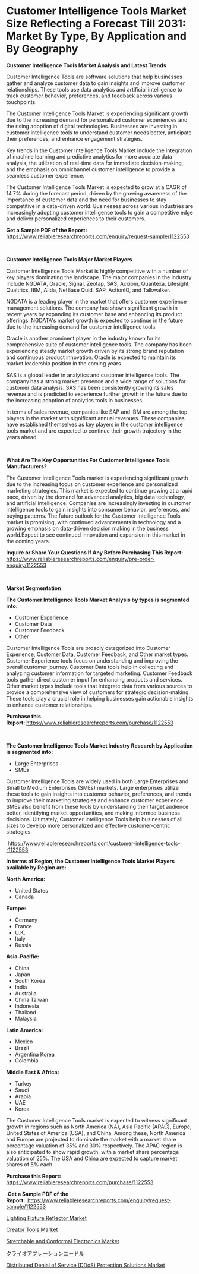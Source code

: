 <p><h1>Customer Intelligence Tools Market Size Reflecting a Forecast Till 2031: Market By Type, By Application and By Geography</h1></p><p><strong>Customer Intelligence Tools Market Analysis and Latest Trends</strong></p>
<p><p>Customer Intelligence Tools are software solutions that help businesses gather and analyze customer data to gain insights and improve customer relationships. These tools use data analytics and artificial intelligence to track customer behavior, preferences, and feedback across various touchpoints.</p><p>The Customer Intelligence Tools Market is experiencing significant growth due to the increasing demand for personalized customer experiences and the rising adoption of digital technologies. Businesses are investing in customer intelligence tools to understand customer needs better, anticipate their preferences, and enhance engagement strategies.</p><p>Key trends in the Customer Intelligence Tools Market include the integration of machine learning and predictive analytics for more accurate data analysis, the utilization of real-time data for immediate decision-making, and the emphasis on omnichannel customer intelligence to provide a seamless customer experience.</p><p>The Customer Intelligence Tools Market is expected to grow at a CAGR of 14.7% during the forecast period, driven by the growing awareness of the importance of customer data and the need for businesses to stay competitive in a data-driven world. Businesses across various industries are increasingly adopting customer intelligence tools to gain a competitive edge and deliver personalized experiences to their customers.</p></p>
<p><strong>Get a Sample PDF of the Report:&nbsp;</strong> <a href="https://www.reliableresearchreports.com/enquiry/request-sample/1122553">https://www.reliableresearchreports.com/enquiry/request-sample/1122553</a></p>
<p>&nbsp;</p>
<p><strong>Customer Intelligence Tools Major Market Players</strong></p>
<p><p>Customer Intelligence Tools Market is highly competitive with a number of key players dominating the landscape. The major companies in the industry include NGDATA, Oracle, Signal, Zeotap, SAS, Acxiom, Quantexa, Lifesight, Qualtrics, IBM, Alida, NetBase Quid, SAP, ActionIQ, and Talkwalker.</p><p>NGDATA is a leading player in the market that offers customer experience management solutions. The company has shown significant growth in recent years by expanding its customer base and enhancing its product offerings. NGDATA's market growth is expected to continue in the future due to the increasing demand for customer intelligence tools.</p><p>Oracle is another prominent player in the industry known for its comprehensive suite of customer intelligence tools. The company has been experiencing steady market growth driven by its strong brand reputation and continuous product innovation. Oracle is expected to maintain its market leadership position in the coming years.</p><p>SAS is a global leader in analytics and customer intelligence tools. The company has a strong market presence and a wide range of solutions for customer data analysis. SAS has been consistently growing its sales revenue and is predicted to experience further growth in the future due to the increasing adoption of analytics tools in businesses.</p><p>In terms of sales revenue, companies like SAP and IBM are among the top players in the market with significant annual revenues. These companies have established themselves as key players in the customer intelligence tools market and are expected to continue their growth trajectory in the years ahead.</p></p>
<p>&nbsp;</p>
<p><strong>What Are The Key Opportunities For Customer Intelligence Tools Manufacturers?</strong></p>
<p><p>The Customer Intelligence Tools market is experiencing significant growth due to the increasing focus on customer experience and personalized marketing strategies. This market is expected to continue growing at a rapid pace, driven by the demand for advanced analytics, big data technology, and artificial intelligence. Companies are increasingly investing in customer intelligence tools to gain insights into consumer behavior, preferences, and buying patterns. The future outlook for the Customer Intelligence Tools market is promising, with continued advancements in technology and a growing emphasis on data-driven decision making in the business world.Expect to see continued innovation and expansion in this market in the coming years.</p></p>
<p><strong>Inquire or Share Your Questions If Any Before Purchasing This Report:</strong> <a href="https://www.reliableresearchreports.com/enquiry/pre-order-enquiry/1122553">https://www.reliableresearchreports.com/enquiry/pre-order-enquiry/1122553</a></p>
<p>&nbsp;</p>
<p><strong>Market Segmentation</strong></p>
<p><strong>The Customer Intelligence Tools Market Analysis by types is segmented into:</strong></p>
<p><ul><li>Customer Experience</li><li>Customer Data</li><li>Customer Feedback</li><li>Other</li></ul></p>
<p><p>Customer Intelligence Tools are broadly categorized into Customer Experience, Customer Data, Customer Feedback, and Other market types. Customer Experience tools focus on understanding and improving the overall customer journey. Customer Data tools help in collecting and analyzing customer information for targeted marketing. Customer Feedback tools gather direct customer input for enhancing products and services. Other market types include tools that integrate data from various sources to provide a comprehensive view of customers for strategic decision-making. These tools play a crucial role in helping businesses gain actionable insights to enhance customer relationships.</p></p>
<p><strong>Purchase this Report:&nbsp;</strong><a href="https://www.reliableresearchreports.com/purchase/1122553">https://www.reliableresearchreports.com/purchase/1122553</a></p>
<p>&nbsp;</p>
<p><strong>The Customer Intelligence Tools Market Industry Research by Application is segmented into:</strong></p>
<p><ul><li>Large Enterprises</li><li>SMEs</li></ul></p>
<p><p>Customer Intelligence Tools are widely used in both Large Enterprises and Small to Medium Enterprises (SMEs) markets. Large enterprises utilize these tools to gain insights into customer behavior, preferences, and trends to improve their marketing strategies and enhance customer experience. SMEs also benefit from these tools by understanding their target audience better, identifying market opportunities, and making informed business decisions. Ultimately, Customer Intelligence Tools help businesses of all sizes to develop more personalized and effective customer-centric strategies.</p></p>
<p><a href="https://www.reliableresearchreports.com/customer-intelligence-tools-r1122553">&nbsp;https://www.reliableresearchreports.com/customer-intelligence-tools-r1122553</a></p>
<p><strong>In terms of Region, the Customer Intelligence Tools Market Players available by Region are:</strong></p>
<p>
    <p> <strong> North America: </strong>
        <ul>
            <li>United States</li>
            <li>Canada</li>
        </ul>
        </p> 
    <p> <strong> Europe: </strong>
        <ul>
            <li>Germany</li>
            <li>France</li>
            <li>U.K.</li>
            <li>Italy</li>
            <li>Russia</li>
        </ul>
        </p> 
    <p> <strong> Asia-Pacific: </strong>
        <ul>
            <li>China</li>
            <li>Japan</li>
            <li>South Korea</li>
            <li>India</li>
            <li>Australia</li>
            <li>China Taiwan</li>
            <li>Indonesia</li>
            <li>Thailand</li>
            <li>Malaysia</li>
        </ul>
        </p> 
    <p> <strong> Latin America: </strong>
        <ul>
            <li>Mexico</li>
            <li>Brazil</li>
            <li>Argentina Korea</li>
            <li>Colombia</li>
        </ul>
        </p> 
    <p> <strong> Middle East & Africa: </strong>
        <ul>
            <li>Turkey</li>
            <li>Saudi</li>
            <li>Arabia</li>
            <li>UAE</li>
            <li>Korea</li>
        </ul>
    </p>
    </p>
<p><p>The Customer Intelligence Tools market is expected to witness significant growth in regions such as North America (NA), Asia Pacific (APAC), Europe, United States of America (USA), and China. Among these, North America and Europe are projected to dominate the market with a market share percentage valuation of 35% and 30% respectively. The APAC region is also anticipated to show rapid growth, with a market share percentage valuation of 25%. The USA and China are expected to capture market shares of 5% each.</p></p>
<p><strong>Purchase this Report: </strong><a href="https://www.reliableresearchreports.com/purchase/1122553">https://www.reliableresearchreports.com/purchase/1122553</a></p>
<p>&nbsp;<strong>Get a Sample PDF of the Report:&nbsp;&nbsp;</strong><a href="https://www.reliableresearchreports.com/enquiry/request-sample/1122553">https://www.reliableresearchreports.com/enquiry/request-sample/1122553</a></p>
<p><strong></strong></p>
<p><p><a href="https://issuu.com/reportprime-2/docs/lighting-fixture-reflector-market-size-2030.pptx">Lighting Fixture Reflector Market</a></p><p><a href="https://github.com/Krish2023na/Market-Research-Report-List-5/blob/main/creator-tools-market.md">Creator Tools Market</a></p><p><a href="https://www.linkedin.com/pulse/stretchable-conformal-electronics-market-global-regional-hdzjc">Stretchable and Conformal Electronics Market</a></p><p><a href="https://medium.com/@susanjprice2023/%E3%82%AF%E3%83%A9%E3%82%A4%E3%82%AA%E3%82%A2%E3%83%96%E3%83%AC%E3%83%BC%E3%82%B7%E3%83%A7%E3%83%B3%E9%87%9D%E5%B8%82%E5%A0%B4%E3%81%AE%E6%96%B0%E8%88%88%E3%83%88%E3%83%AC%E3%83%B3%E3%83%89-2024%E5%B9%B4%E3%81%8B%E3%82%892031%E5%B9%B4%E3%81%BE%E3%81%A7%E3%81%AE%E4%B8%96%E7%95%8C%E5%B1%95%E6%9C%9B%E3%81%A8%E5%B0%86%E6%9D%A5%E3%81%AE%E5%B1%95%E6%9C%9B-1e9885c9d3d4">クライオアブレーションニードル</a></p><p><a href="https://medium.com/@ruhinayunsa/distributed-denial-of-service-ddos-protection-solutions-market-size-share-analysis-growth-4e6acb95b6aa">Distributed Denial of Service (DDoS) Protection Solutions Market</a></p></p>